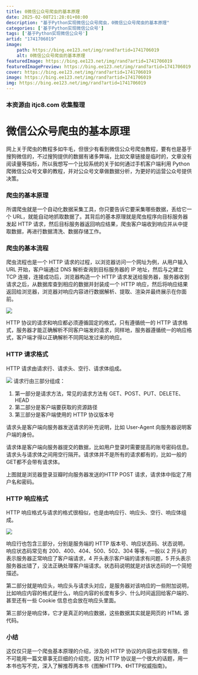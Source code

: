 ```yaml
---
title: 0微信公众号爬虫的基本原理
date: 2025-02-08T21:28:01+08:00
description: "基于Python实现微信公众号爬虫，0微信公众号爬虫的基本原理"
categories: ['基于Python实现微信公众号']
tags: ['基于Python实现微信公众号']
artid: "1741706019"
image:
    path: https://bing.ee123.net/img/rand?artid=1741706019
    alt: 0微信公众号爬虫的基本原理
featuredImage: https://bing.ee123.net/img/rand?artid=1741706019
featuredImagePreview: https://bing.ee123.net/img/rand?artid=1741706019
cover: https://bing.ee123.net/img/rand?artid=1741706019
image: https://bing.ee123.net/img/rand?artid=1741706019
img: https://bing.ee123.net/img/rand?artid=1741706019
---
```


### 本资源由 itjc8.com 收集整理
# 微信公众号爬虫的基本原理

网上关于爬虫的教程多如牛毛，但很少有看到微信公众号爬虫教程，要有也是基于搜狗微信的，不过搜狗提供的数据有诸多弊端，比如文章链接是临时的，文章没有阅读量等指标，所以我想写一个比较系统的关于如何通过手机客户端利用 Python 爬微信公众号文章的教程，并对公众号文章做数据分析，为更好的运营公众号提供决策。


### 爬虫的基本原理


所谓爬虫就是一个自动化数据采集工具，你只要告诉它要采集哪些数据，丢给它一个 URL，就能自动地抓取数据了。其背后的基本原理就是爬虫程序向目标服务器发起 HTTP 请求，然后目标服务器返回响应结果，爬虫客户端收到响应并从中提取数据，再进行数据清洗、数据存储工作。


### 爬虫的基本流程

爬虫流程也是一个 HTTP 请求的过程，以浏览器访问一个网址为例，从用户输入 URL 开始，客户端通过 DNS 解析查询到目标服务器的 IP 地址，然后与之建立 TCP 连接，连接成功后，浏览器构造一个 HTTP 请求发送给服务器，服务器收到请求之后，从数据库查到相应的数据并封装成一个 HTTP 响应，然后将响应结果返回给浏览器，浏览器对响应内容进行数据解析、提取、渲染并最终展示在你面前。




![](https://user-gold-cdn.xitu.io/2017/12/18/16068a321d8613c3?w=818&h=365&f=jpeg&s=32929)


HTTP 协议的请求和响应都必须遵循固定的格式，只有遵循统一的 HTTP 请求格式，服务器才能正确解析不同客户端发的请求，同样地，服务器遵循统一的响应格式，客户端才得以正确解析不同网站发过来的响应。

### HTTP 请求格式

HTTP 请求由请求行、请求头、空行、请求体组成。

![](https://user-gold-cdn.xitu.io/2017/12/23/1607f417a70d604f?w=478&h=220&f=jpeg&s=23091)
请求行由三部分组成：

1. 第一部分是请求方法，常见的请求方法有 GET、POST、PUT、DELETE、HEAD
2. 第二部分是客户端要获取的资源路径
3. 第三部分是客户端使用的 HTTP 协议版本号

请求头是客户端向服务器发送请求的补充说明，比如 User-Agent 向服务器说明客户端的身份。

请求体是客户端向服务器提交的数据，比如用户登录时需要提高的账号密码信息。请求头与请求体之间用空行隔开。请求体并不是所有的请求都有的，比如一般的GET都不会带有请求体。

上图就是浏览器登录豆瓣时向服务器发送的HTTP POST 请求，请求体中指定了用户名和密码。


### HTTP 响应格式

HTTP 响应格式与请求的格式很相似，也是由响应行、响应头、空行、响应体组成。

![](https://user-gold-cdn.xitu.io/2017/12/23/1607f4b5edd376b5?w=478&h=220&f=jpeg&s=24097)

响应行也包含三部分，分别是服务端的 HTTP 版本号、响应状态码、状态说明，响应状态码常见有 200、400、404、500、502、304 等等，一般以 2 开头的表示服务器正常响应了客户端请求，4 开头表示客户端的请求有问题，5 开头表示服务器出错了，没法正确处理客户端请求。状态码说明就是对该状态码的一个简短描述。

第二部分就是响应头，响应头与请求头对应，是服务器对该响应的一些附加说明，比如响应内容的格式是什么，响应内容的长度有多少、什么时间返回给客户端的、甚至还有一些 Cookie 信息也会放在响应头里面。

第三部分是响应体，它才是真正的响应数据，这些数据其实就是网页的 HTML 源代码。

### 小结

这仅仅只是一个爬虫基本原理的介绍，涉及的 HTTP 协议的内容也非常有限，但不可能用一篇文章事无巨细的介绍完，因为 HTTP 协议是一个很大的话题，用一本书也写不完，深入了解推荐两本书《图解HTTP》、《HTTP权威指南》。






